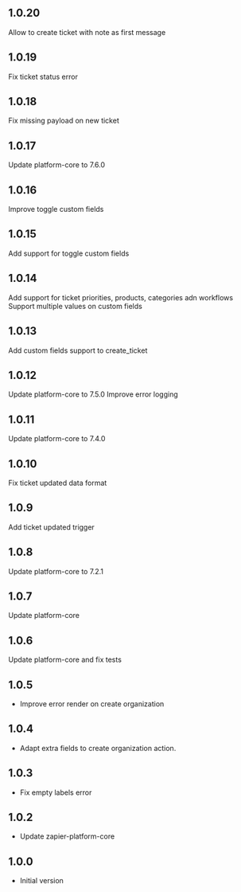 ## 1.0.20

Allow to create ticket with note as first message

## 1.0.19

Fix ticket status error

## 1.0.18

Fix missing payload on new ticket

## 1.0.17

Update platform-core to 7.6.0

## 1.0.16

Improve toggle custom fields

## 1.0.15

Add support for toggle custom fields

## 1.0.14

Add support for ticket priorities, products, categories adn workflows
Support multiple values on custom fields

## 1.0.13

Add custom fields support to create_ticket

## 1.0.12

Update platform-core to 7.5.0
Improve error logging

## 1.0.11

Update platform-core to 7.4.0

## 1.0.10

Fix ticket updated data format

## 1.0.9

Add ticket updated trigger

## 1.0.8

Update platform-core to 7.2.1

## 1.0.7

Update platform-core

## 1.0.6

Update platform-core and fix tests

## 1.0.5

* Improve error render on create organization

## 1.0.4

* Adapt extra fields to create organization action.

## 1.0.3

* Fix empty labels error

## 1.0.2

* Update zapier-platform-core

## 1.0.0
    
* Initial version
